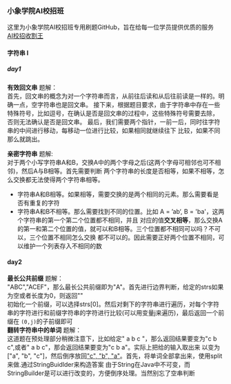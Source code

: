 ### 小象学院AI校招班
这里为小象学院AI校招班专用刷题GitHub，旨在给每一位学员提供优质的服务  
[AI校招收割王](https://www.chinahadoop.cn/course/1431/landing/page)
#### 字符串 I
##### day1
**有效回文串** 题解：  
首先，回文串的概念为对一个字符串而言，从前往后读和从后往前读是一样的。明确一点，空字符串也是回文串。
接下来，根据题目要求，由于字符串中存在一些特殊符号，比如逗号，在确认是否是回文串的过程中，这些特殊符号需要去除，
否则无法确认是否是回文串。
最后，我们需要两个指针，一前一后，同时往字符串的中间进行移动，每移动一位进行比较，如果相同就继续往下
比较，如果不同那么就跳出。  

**亲密字符串** 题解:  
对于两个小写字符串A和B，交换A中的两个字母之后(这两个字母可相邻也可不相邻)，然后A与B相等。首先需要判断
两个字符串的长度是否相等，如果不相等，怎么交换都无法使得两个字符串相等。  
- 字符串A和B相等。如果相等，需要交换的是两个相同的元素。那么需要看是否有重复的字符
- 字符串A和B不相等。那么需要找到不同的位置。比如 A = ’ab‘, B = 'ba'，这两个字符串的第一个第二个位置都不相同，并且
对应的值**交叉相等**，那么交换A的第一和第二个位置的值，就可以和B相等。三个位置都不相同可以吗？不可以，三个位置不相同怎么交换
都不可以的。因此需要正好两个位置不相同，可以维护一个列表存入不相同的数  

#### day2  
**最长公共前缀** 题解：  
"ABC","ACEF"，那么最长公共前缀即为"A"。首先进行边界判断，给定的strs如果为空或者长度为0，则返回""  
初始化一个前缀，可以选择strs[0]。然后对剩下的字符串进行遍历，对每个字符串的字符进行和前缀字符串的字符进行比较(可以用变量j来遍历)，最后返回一个前缀在
```(0,j)```的子前缀即可  
**翻转字符串中的单词** 题解：  
这道题在预处理部分稍微注意下，比如给定"  a b c "，那么返回结果要变为"c b c",或者" a   b   c"，那会返回结果要变为"c b a"。实际上把给的输入取出来
以变为["a", "b", "c"]，然后倒序放回["c", "b", "a"](注意这里空格为分隔符)。首先，将单词全部拿出来，使用split来做.通过StringBuidlder来构造答案
由于String在Java中不可变，而StringBuilder是可以进行改变的，方便倒序处理。当然别忘了空串判断
